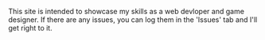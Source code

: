 This site is intended to showcase my skills as a web devloper and game designer. If there are any issues, you can log them in the 'Issues' tab and I'll get right to it.
